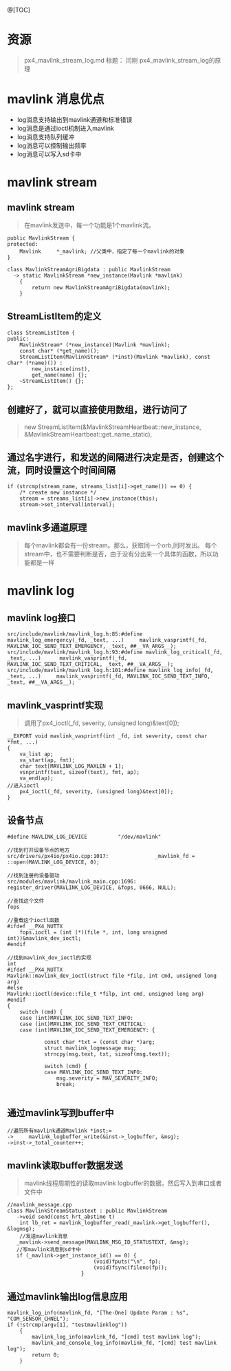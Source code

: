 @[TOC]
# 资源
> px4_mavlink_stream_log.md
> 标题： 闫刚 px4_mavlink_stream_log的原理


# mavlink 消息优点
- log消息支持输出到mavlink通道和标准错误
- log消息是通过ioctl机制进入mavlink
- log消息支持队列缓冲
- log消息可以控制输出频率
- log消息可以写入sd卡中
  
# mavlink stream

## mavlink stream
> 在mavlink发送中，每一个功能是1个mavlink流。
```
public MavlinkStream {
protected:
    Mavlink     *_mavlink; //父类中，指定了每一个mavlink的对象
}

class MavlinkStreamAgriBigdata : public MavlinkStream
  -> static MavlinkStream *new_instance(Mavlink *mavlink)
    {
        return new MavlinkStreamAgriBigdata(mavlink);
    }
```

## StreamListItem的定义
```
class StreamListItem {
public:
    MavlinkStream* (*new_instance)(Mavlink *mavlink);
    const char* (*get_name)();
    StreamListItem(MavlinkStream* (*inst)(Mavlink *mavlink), const char* (*name)()) :
        new_instance(inst),
        get_name(name) {};
    ~StreamListItem() {};
};
```

## 创建好了，就可以直接使用数组，进行访问了
>new StreamListItem(&MavlinkStreamHeartbeat::new_instance, &MavlinkStreamHeartbeat::get_name_static),

##  通过名字进行，和发送的间隔进行决定是否，创建这个流，同时设置这个时间间隔
```
if (strcmp(stream_name, streams_list[i]->get_name()) == 0) {
    /* create new instance */
    stream = streams_list[i]->new_instance(this);
    stream->set_interval(interval);
```
##  mavlink多通道原理
>每个mavlink都会有一份stream。那么，获取同一个orb,同时发出。
>每个stream中，也不需要判断是否，由于没有分出来一个具体的函数，所以功能都是一样

# mavlink log 

## mavlink log接口
```
src/include/mavlink/mavlink_log.h:85:#define mavlink_log_emergency(_fd, _text, ...)		mavlink_vasprintf(_fd, MAVLINK_IOC_SEND_TEXT_EMERGENCY, _text, ##__VA_ARGS__);
src/include/mavlink/mavlink_log.h:93:#define mavlink_log_critical(_fd, _text, ...)		mavlink_vasprintf(_fd, MAVLINK_IOC_SEND_TEXT_CRITICAL, _text, ##__VA_ARGS__);
src/include/mavlink/mavlink_log.h:101:#define mavlink_log_info(_fd, _text, ...)		mavlink_vasprintf(_fd, MAVLINK_IOC_SEND_TEXT_INFO, _text, ##__VA_ARGS__);
```

## mavlink_vasprintf实现
> 调用了px4_ioctl(_fd, severity, (unsigned long)&text[0]);
```
__EXPORT void mavlink_vasprintf(int _fd, int severity, const char *fmt, ...)
{
	va_list ap;
	va_start(ap, fmt);
	char text[MAVLINK_LOG_MAXLEN + 1];
	vsnprintf(text, sizeof(text), fmt, ap);
	va_end(ap);
//进入ioctl 
	px4_ioctl(_fd, severity, (unsigned long)&text[0]);
}
```
## 设备节点
```
#define MAVLINK_LOG_DEVICE			"/dev/mavlink"

//找到打开设备节点的地方
src/drivers/px4io/px4io.cpp:1017:				_mavlink_fd = ::open(MAVLINK_LOG_DEVICE, 0);

//找到注册的设备驱动
src/modules/mavlink/mavlink_main.cpp:1696:	register_driver(MAVLINK_LOG_DEVICE, &fops, 0666, NULL);

//查找这个文件
fops

//重载这个ioctl函数
#ifdef __PX4_NUTTX
	fops.ioctl = (int (*)(file *, int, long unsigned int))&mavlink_dev_ioctl;
#endif

//找到mavlink_dev_ioctl的实现
int
#ifdef __PX4_NUTTX
Mavlink::mavlink_dev_ioctl(struct file *filp, int cmd, unsigned long arg)
#else
Mavlink::ioctl(device::file_t *filp, int cmd, unsigned long arg)
#endif
{
	switch (cmd) {
	case (int)MAVLINK_IOC_SEND_TEXT_INFO:
	case (int)MAVLINK_IOC_SEND_TEXT_CRITICAL:
	case (int)MAVLINK_IOC_SEND_TEXT_EMERGENCY: {

			const char *txt = (const char *)arg;
			struct mavlink_logmessage msg;
			strncpy(msg.text, txt, sizeof(msg.text));

			switch (cmd) {
			case MAVLINK_IOC_SEND_TEXT_INFO:
				msg.severity = MAV_SEVERITY_INFO;
				break;
         
```

##  通过mavlink写到buffer中
```
//遍历所有mavlink通道Mavlink *inst;=
->     mavlink_logbuffer_write(&inst->_logbuffer, &msg);  
->inst->_total_counter++;
```

## mavlink读取buffer数据发送
>mavlink线程周期性的读取mavlink logbuffer的数据，然后写入到串口或者文件中
```
//mavlink_message.cpp
class MavlinkStreamStatustext : public MavlinkStream
   ->void send(const hrt_abstime t)
    int lb_ret = mavlink_logbuffer_read(_mavlink->get_logbuffer(), &logmsg);
    //发送mavlink消息
   _mavlink->send_message(MAVLINK_MSG_ID_STATUSTEXT, &msg);
   //写mavlink消息到sd卡中
   if (_mavlink->get_instance_id() == 0) {
                            (void)fputs("\n", fp);
                            (void)fsync(fileno(fp));
                        }
```

##  通过mavlink输出log信息应用
```
mavlink_log_info(mavlink_fd, "[The-One] Update Param : %s", "COM_SENSOR_CHNEL");
if (!strcmp(argv[1], "testmavlinklog"))
	{
		mavlink_log_info(mavlink_fd, "[cmd] test mavlink log");
		mavlink_and_console_log_info(mavlink_fd, "[cmd] test mavlink log");
		return 0;
	}
```


